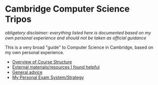 # Cambridge Computer Science Tripos

_obligatory disclaimer: everything listed here is documented based on my own personal experience and should not be taken as official guidance_

This is a very broad "guide" to Computer Science in Cambridge, based on my own personal experience.

- [Overview of Course Structure](course_structure.md)
- [External materials/resources I found helpful](resources.md)
- [General advice](advice.md)
- [My Personal Exam System/Strategy](exam_system.md)